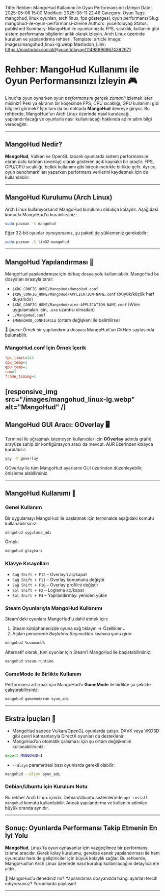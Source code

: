 Title: Rehber: MangoHud Kullanımı ile Oyun Performansınızı İzleyin
Date: 2025-05-06 15:00
Modified: 2025-08-11 22:48
Category: Oyun
Tags: mangohud, linux oyunları, arch linux, fps göstergesi, oyun performansı
Slug: mangohud-ile-oyun-performansi-izleme
Authors: yuceltoluyag
Status: published
Summary: MangoHud ile oyunlarınızda FPS, sıcaklık, kullanım gibi sistem performansı bilgilerini anlık olarak izleyin. Arch Linux üzerinde kurulum ve yapılandırma rehberi.
Template: article
Image: images/mangohud_linux-lg.webp
Mastodon_Link: https://mastodon.social/@yuceltoluyag/114988969674382671

# Rehber: MangoHud Kullanımı ile Oyun Performansınızı İzleyin 🎮

Linux'ta oyun oynarken *oyun performansını gerçek zamanlı* izlemek ister misiniz? Peki ya ekranın bir köşesinde FPS, CPU sıcaklığı, GPU kullanımı gibi bilgileri görmek? İşte tam da bu noktada **MangoHud** devreye giriyor. Bu rehberde, MangoHud'un Arch Linux üzerinde nasıl kurulacağı, yapılandırılacağı ve oyunlarla nasıl kullanılacağı hakkında adım adım bilgi vereceğim.

---

## MangoHud Nedir?

**MangoHud**, Vulkan ve OpenGL tabanlı oyunlarda sistem performansını ekran üstü katman (overlay) olarak gösteren açık kaynaklı bir araçtır. FPS, GPU/CPU sıcaklığı, bellek kullanımı gibi birçok metrikle birlikte gelir. Ayrıca, oyun benchmark'ları yaparken performans verilerini kaydetmek için de kullanılabilir.

---

## MangoHud Kurulumu (Arch Linux)

Arch Linux kullanıyorsanız MangoHud kurulumu oldukça kolaydır. Aşağıdaki komutla MangoHud'u kurabilirsiniz:


```bash
sudo pacman -S mangohud
```

Eğer 32-bit oyunlar oynuyorsanız, şu paketi de yüklemeniz gerekebilir:

```bash
sudo pacman -S lib32-mangohud
```

---

## MangoHud Yapılandırması 📁

MangoHud yapılandırması için birkaç dosya yolu kullanılabilir. MangoHud bu dosyaları sırasıyla tarar:

* `$XDG_CONFIG_HOME/MangoHud/MangoHud.conf`
* `$XDG_CONFIG_HOME/MangoHud/APPLICATION-NAME.conf` (büyük/küçük harf duyarlıdır)
* `$XDG_CONFIG_HOME/MangoHud/wine-APPLICATION-NAME.conf` (Wine uygulamaları için, `.exe` uzantısı olmadan)
* `./MangoHud.conf`
* `$MANGOHUD_CONFIGFILE` (ortam değişkeni ile belirtilirse)

📝 *İpucu:* Örnek bir yapılandırma dosyası MangoHud'un GitHub sayfasında bulunabilir.

### MangoHud.conf İçin Örnek İçerik

```ini
fps_limit=144
cpu_temp=1
gpu_temp=1
ram=1
frame_timing=1
```

[responsive_img src="/images/mangohud_linux-lg.webp" alt="MangoHud" /]
---

## MangoHud GUI Aracı: GOverlay 🖥️

Terminal ile uğraşmak istemeyen kullanıcılar için **GOverlay** adında grafik arayüze sahip bir konfigürasyon aracı da mevcut. AUR üzerinden kolayca kurulabilir:

```bash
yay -S goverlay
```

GOverlay ile tüm MangoHud ayarlarını GUI üzerinden düzenleyebilir, önizleme alabilirsiniz.

---

## MangoHud Kullanımı 🚀

### Genel Kullanım

Bir uygulamayı MangoHud ile başlatmak için terminalde aşağıdaki komutu kullanabilirsiniz:

```bash
mangohud uygulama_adı
```

Örnek:

```bash
mangohud glxgears
```

### Klavye Kısayolları

* `Sağ Shift + F12` – Overlay'i aç/kapat
* `Sağ Shift + F11` – Overlay konumunu değiştir
* `Sağ Shift + F10` – Overlay profilini değiştir
* `Sol Shift + F2` – Loglama aç/kapat
* `Sol Shift + F4` – Yapılandırmayı yeniden yükle

### Steam Oyunlarıyla MangoHud Kullanımı

Steam'deki oyunlara MangoHud'u dahil etmek için:

1. Steam kütüphanenizde oyuna sağ tıklayın → Özellikler…
2. Açılan pencerede *Başlatma Seçenekleri* kısmına şunu girin:

```bash
mangohud %command%
```

Alternatif olarak, tüm oyunlar için Steam’i MangoHud ile başlatabilirsiniz:

```bash
mangohud steam-runtime
```

### GameMode ile Birlikte Kullanım

Performansı artırmak için MangoHud’u **GameMode** ile birlikte şu şekilde çalıştırabilirsiniz:

```bash
mangohud gamemoderun oyun_adı
```

---

## Ekstra İpuçları 🧠

* MangoHud sadece Vulkan/OpenGL oyunlarda çalışır. DXVK veya VKD3D gibi çeviri katmanlarıyla DirectX oyunları da desteklenir.
* MangoHud’un otomatik çalışması için şu ortam değişkenini kullanabilirsiniz:

```bash
export MANGOHUD=1
```

* `--dlsym` parametresi bazı oyunlarda gerekli olabilir:

```bash
mangohud --dlsym oyun_adı
```

### Debian/Ubuntu için Kurulum Notu

Bu rehber Arch Linux içindir. Debian/Ubuntu sistemlerinde `apt install mangohud` komutu kullanılabilir. Ancak yapılandırma ve kullanım adımları büyük oranda aynıdır.

---

## Sonuç: Oyunlarda Performansı Takip Etmenin En İyi Yolu

**MangoHud**, Linux'ta oyun oynayanlar için vazgeçilmez bir performans izleme aracıdır. Gerek kolay kurulumu, gerekse esnek yapılandırması ile hem oyuncular hem de geliştiriciler için büyük kolaylık sağlar. Bu rehberde, MangoHud’un Arch Linux üzerinde nasıl kurulup kullanılacağını detaylıca ele aldık.

🎯 MangoHud’u denediniz mi? Yapılandırma dosyanızda hangi ayarları tercih ediyorsunuz? Yorumlarda paylaşın!

<script type="module" src="https://cdn.jsdelivr.net/npm/@justinribeiro/lite-youtube@1/lite-youtube.min.js"></script>

<lite-youtube videoid="foUosbS6p_A"></lite-youtube>

---

